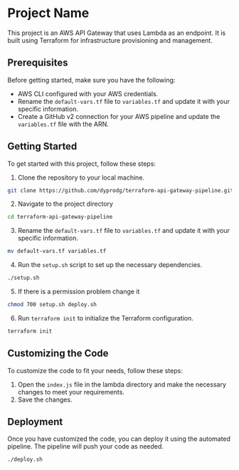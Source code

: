 # Project Name

This project is an AWS API Gateway that uses Lambda as an endpoint. It is built using Terraform for infrastructure provisioning and management.

## Prerequisites

Before getting started, make sure you have the following:

- AWS CLI configured with your AWS credentials.
- Rename the `default-vars.tf` file to `variables.tf` and update it with your specific information.
- Create a GitHub v2 connection for your AWS pipeline and update the `variables.tf` file with the ARN.


## Getting Started

To get started with this project, follow these steps:

1. Clone the repository to your local machine.
```bash
git clone https://github.com/dyprodg/terraform-api-gateway-pipeline.git
```

2. Navigate to the project directory
```bash
cd terraform-api-gateway-pipeline
```

3. Rename the `default-vars.tf` file to `variables.tf` and update it with your specific information.
```bash
mv default-vars.tf variables.tf
```

4. Run the `setup.sh` script to set up the necessary dependencies.
```bash
./setup.sh
```
5. If there is a permission problem change it
```bash
chmod 700 setup.sh deploy.sh
```
6. Run `terraform init` to initialize the Terraform configuration.
```bash
terraform init
```

## Customizing the Code

To customize the code to fit your needs, follow these steps:

1. Open the `index.js` file in the lambda directory and make the necessary changes to meet your requirements.
2. Save the changes.

## Deployment

Once you have customized the code, you can deploy it using the automated pipeline. The pipeline will push your code as needed.
```bash
./deploy.sh
```

